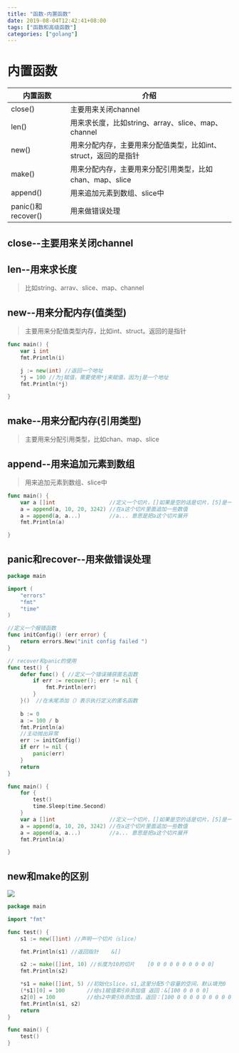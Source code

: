 ```yaml
---
title: "函数-内置函数"
date: 2019-08-04T12:42:41+08:00
tags: ["函数和高级函数"]
categories: ["golang"]
---
```

<!--more-->
# 内置函数

| 内置函数           | 介绍                                                         |
| ------------------ | ------------------------------------------------------------ |
| close()            | 主要用来关闭channel                                          |
| len()              | 用来求长度，比如string、array、slice、map、channel           |
| new()              | 用来分配内存，主要用来分配值类型，比如int、struct，返回的是指针 |
| make()             | 用来分配内存，主要用来分配引用类型，比如chan、map、slice     |
| append()           | 用来追加元素到数组、slice中                                  |
| panic()和recover() | 用来做错误处理                                               |

## close--主要用来关闭channel

## len--用来求长度
>比如string、arrav、slice、map、channel

## new--用来分配内存(值类型)

>主要用来分配值类型内存，比如int、struct。返回的是指针
```go
func main() {
	var i int
	fmt.Println(i)

	j := new(int) //返回一个地址
	*j = 100 //为j赋值，需要使用*j来赋值，因为j是一个地址
	fmt.Println(*j)

}
```

## make--用来分配内存(引用类型)
>主要用来分配引用类型，比如chan、map、slice


## append--用来追加元素到数组
>用来追加元素到数组、slice中
```go
func main() {
	var a []int                 //定义一个切片，[]如果是空的话是切片，[5]是一个长度为5的数组
	a = append(a, 10, 20, 3242) //在a这个切片里面追加一些数值
	a = append(a, a...)         //a... 意思是把a这个切片展开
	fmt.Println(a)

}
```
## panic和recover--用来做错误处理
```go
package main

import (
	"errors"
	"fmt"
	"time"
)

//定义一个报错函数
func initConfig() (err error) {
	return errors.New("init config failed ")
}

// recover和panic的使用
func test() {
	defer func() { //定义一个错误捕获匿名函数
		if err := recover(); err != nil {
			fmt.Println(err)
		}
	}()  //在末尾添加（）表示执行定义的匿名函数
	
	b := 0
	a := 100 / b
	fmt.Println(a)
	//主动抛出异常
	err := initConfig()
	if err != nil {
		panic(err)
	}
	return
}

func main() {
	for {
		test()
		time.Sleep(time.Second)
	}
	var a []int                 //定义一个切片，[]如果是空的话是切片，[5]是一个长度为5的数组
	a = append(a, 10, 20, 3242) //在a这个切片里面追加一些数值
	a = append(a, a...)         //a... 意思是把a这个切片展开
	fmt.Println(a)

}

```

## new和make的区别
![](/post/images/2019-05-26-21-58-15.png)

```go
package main

import "fmt"

func test() {
	s1 := new([]int) //声明一个切片（slice）

	fmt.Println(s1) //返回指针    &[]

	s2 := make([]int, 10) //长度为10的切片    [0 0 0 0 0 0 0 0 0 0]
	fmt.Println(s2)

	*s1 = make([]int, 5) //初始化slice，s1,这里分配5个容量的空间，默认填充0
	(*s1)[0] = 100       //给s1赋值索引0添加值 返回：&[100 0 0 0 0]
	s2[0] = 100          //给s2中索引0添加值，返回：[100 0 0 0 0 0 0 0 0 0]
	fmt.Println(s1, s2)
	return
}

func main() {
	test()
}
```
